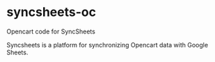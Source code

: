 syncsheets-oc
=============

Opencart code for SyncSheets

Syncsheets is a platform for synchronizing Opencart data with Google Sheets.